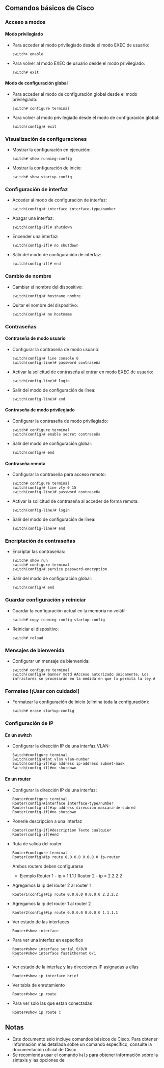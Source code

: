 ## Comandos básicos de Cisco

### Acceso a modos

#### Modo privilegiado

- Para acceder al modo privilegiado desde el modo EXEC de usuario:
    ```
    switch> enable
    ```

- Para volver al modo EXEC de usuario desde el modo privilegiado:
    ```
    switch# exit
    ```

#### Modo de configuración global

- Para acceder al modo de configuración global desde el modo privilegiado:
    ```
    switch# configure terminal
    ```

- Para volver al modo privilegiado desde el modo de configuración global:
    ```
    switch(config)# exit
    ```

### Visualización de configuraciones

- Mostrar la configuración en ejecución:
    ```
    switch# show running-config
    ```

- Mostrar la configuración de inicio:
    ```
    switch# show startup-config
    ```

### Configuración de interfaz

- Acceder al modo de configuración de interfaz:
    ```
    switch(config)# interface interface-type/number
    ```

- Apagar una interfaz:
    ```
    switch(config-if)# shutdown
    ```

- Encender una interfaz:
    ```
    switch(config-if)# no shutdown
    ```

- Salir del modo de configuración de interfaz:
    ```
    switch(config-if)# end
    ```

### Cambio de nombre

- Cambiar el nombre del dispositivo:
    ```
    switch(config)# hostname nombre
    ```

- Quitar el nombre del dispositivo:
    ```
    switch(config)# no hostname
    ```

### Contraseñas

#### Contraseña de modo usuario

- Configurar la contraseña de modo usuario:
    ```
    switch(config)# line console 0
    switch(config-line)# password contraseña
    ```

- Activar la solicitud de contraseña al entrar en modo EXEC de usuario:
    ```
    switch(config-line)# login
    ```

- Salir del modo de configuración de línea:
    ```
    switch(config-line)# end
    ```

#### Contraseña de modo privilegiado

- Configurar la contraseña de modo privilegiado:
    ```
    switch# configure terminal
    switch(config)# enable secret contraseña
    ```

- Salir del modo de configuración global:
    ```
    switch(config)# end
    ```

#### Contraseña remota

- Configurar la contraseña para acceso remoto:
    ```
    switch# configure terminal
    switch(config)# line vty 0 15
    switch(config-line)# password contraseña
    ```

- Activar la solicitud de contraseña al acceder de forma remota:
    ```
    switch(config-line)# login
    ```

- Salir del modo de configuración de línea:
    ```
    switch(config-line)# end
    ```

### Encriptación de contraseñas

- Encriptar las contraseñas:
    ```
    switch# show run
    switch# configure terminal
    switch(config)# service password-encryption
    ```

- Salir del modo de configuración global:
    ```
    switch(config)# end
    ```

### Guardar configuración y reiniciar

- Guardar la configuración actual en la memoria no volátil:
    ```
    switch# copy running-config startup-config
    ```

- Reiniciar el dispositivo:
    ```
    switch# reload
    ```

### Mensajes de bienvenida

- Configurar un mensaje de bienvenida:
    ```
    switch# configure terminal
    switch(config)# banner motd #Acceso autorizado únicamente. Los infractores se procesarán en la medida en que lo permita la ley.#
    ```

### Formateo (¡Usar con cuidado!)

- Formatear la configuración de inicio (elimina toda la configuración):
    ```
    switch# erase startup-config
    ```

### Configuración de IP

#### En un switch

- Configurar la dirección IP de una interfaz VLAN:
    ```
    Switch#configure terminal
    Switch(config)#int vlan vlan-number
    Switch(config-if)#ip address ip-address subnet-mask
    Switch(config-if)#no shutdown
    ```

#### En un router

- Configurar la dirección IP de una interfaz:
    ```
    Router#configure terminal
    Router(config)#interface interface-type/number
    Router(config-if)#ip address direccion mascara-de-subred
    Router(config-if)#no shutdown
    ```
- Ponerle descripcion a una interfaz
    ```
    Router(config-if)#description Texto cualquier
    Router(config-if)#end
    ```
- Ruta de salida del router
    ```
    Router#configure terminal
    Router(config)#ip route 0.0.0.0 0.0.0.0 ip-router 
    ```
    Ambos routers deben configurarse
  - Ejemplo
      Router 1 - ip = 1.1.1.1
      Router 2 - ip = 2.2.2.2
  
- Agregamos la ip del router 2 al router 1
    ```
    Router1(config)#ip route 0.0.0.0 0.0.0.0 2.2.2.2 
    ```
- Agregamos la ip del router 1 al router 2
    ```
    Router2(config)#ip route 0.0.0.0 0.0.0.0 1.1.1.1 
    ```
- Ver estado de las interfaces
    ```
    Router#show interface
    ```
- Para ver una interfaz en especifico
    ```
    Router#show interface serial 0/0/0
    Router#show interface fastEthernet 0/1
    ´´´
- Ver estado de la interfaz y las direcciones IP asignadas a ellas
    ```
    Router#show ip interface brief
    ```
- Ver tabla de enrutamiento
    ```
    Router#show ip route
    ```
- Para ver solo las que estan conectadas
    ```
    Router#show ip route c
    ```
  
## Notas

- Este documento solo incluye comandos básicos de Cisco. Para obtener información más detallada sobre un comando específico, consulte la documentación oficial de Cisco.
- Se recomienda usar el comando `help` para obtener información sobre la sintaxis y las opciones de
